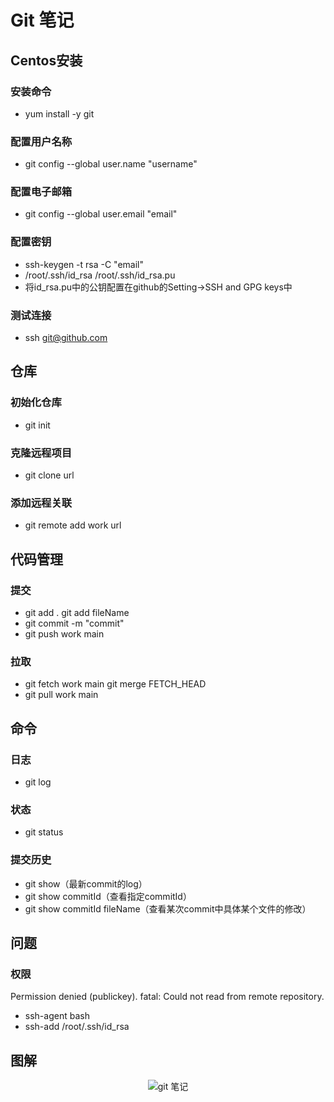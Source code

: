 # Git 笔记

## Centos安装

### 安装命令
- yum install -y git

### 配置用户名称

- git config --global user.name "username"

### 配置电子邮箱

- git config --global user.email "email"

### 配置密钥

- ssh-keygen -t rsa -C "email"
- /root/.ssh/id_rsa
/root/.ssh/id_rsa.pu
- 将id_rsa.pu中的公钥配置在github的Setting->SSH and GPG keys中

### 测试连接

- ssh git@github.com

## 仓库

### 初始化仓库

- git init

### 克隆远程项目

- git clone url

### 添加远程关联

- git remote add work url

## 代码管理

### 提交

- git add .
git add fileName
- git commit -m "commit"
- git push work main

### 拉取

- git fetch work main
git merge FETCH_HEAD
- git pull work main

## 命令

### 日志
- git log

### 状态
- git status

### 提交历史
- git show（最新commit的log）
- git show commitId（查看指定commitId）
- git show commitId fileName（查看某次commit中具体某个文件的修改）

## 问题

### 权限
Permission denied (publickey).
fatal: Could not read from remote repository.

- ssh-agent bash
- ssh-add /root/.ssh/id_rsa

## 图解

<div style="text-align: center;">

![git 笔记](https://wangzhiyuan1221.gitee.io/static/image/202101/git-note.png)

</div>